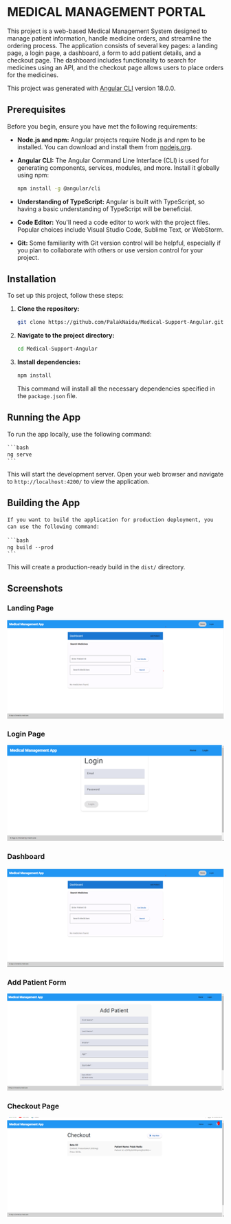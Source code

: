 # MEDICAL MANAGEMENT PORTAL 

This project is a web-based Medical Management System designed to manage patient information, handle medicine orders, and streamline the ordering process. The application consists of several key pages: a landing page, a login page, a dashboard, a form to add patient details, and a checkout page. The dashboard includes functionality to search for medicines using an API, and the checkout page allows users to place orders for the medicines.

This project was generated with [Angular CLI](https://github.com/angular/angular-cli) version 18.0.0.

## Prerequisites

Before you begin, ensure you have met the following requirements:

- **Node.js and npm:** Angular projects require Node.js and npm to be installed. You can download and install them from [nodejs.org](https://nodejs.org/).

- **Angular CLI:** The Angular Command Line Interface (CLI) is used for generating components, services, modules, and more. Install it globally using npm:

    ```bash
    npm install -g @angular/cli
    ```
  
- **Understanding of TypeScript:** Angular is built with TypeScript, so having a basic understanding of TypeScript will be beneficial.

- **Code Editor:** You'll need a code editor to work with the project files. Popular choices include Visual Studio Code, Sublime Text, or WebStorm.

- **Git:** Some familiarity with Git version control will be helpful, especially if you plan to collaborate with others or use version control for your project.


## Installation

To set up this project, follow these steps:

1. **Clone the repository:**

    ```bash
    git clone https://github.com/PalakNaidu/Medical-Support-Angular.git
    ```

2. **Navigate to the project directory:**

    ```bash
    cd Medical-Support-Angular
    ```

3. **Install dependencies:**

    ```bash
    npm install
    ```

   This command will install all the necessary dependencies specified in the `package.json` file.


## Running the App

To run the app locally, use the following command:

    ```bash
    ng serve
    ```

   This will start the development server. Open your web browser and navigate to `http://localhost:4200/` to view the application.

## Building the App

    If you want to build the application for production deployment, you can use the following command:

    ```bash
    ng build --prod
    ```

   This will create a production-ready build in the `dist/` directory.

## Screenshots

### Landing Page
![Landing Page](screenshots/dashboard.png)

### Login Page
![Login Page](screenshots/image.png)

### Dashboard
![Dashboard](screenshots/dashboard.png)

### Add Patient Form
![Add Patient Form](screenshots/add-patient.png)

### Checkout Page
![Checkout Page](screenshots/checkout.png)
